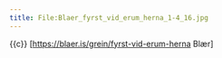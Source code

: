 ```yaml
---
title: File:Blaer_fyrst_vid_erum_herna_1-4_16.jpg
---
```


{{c}} [https://blaer.is/grein/fyrst-vid-erum-herna Blær]
